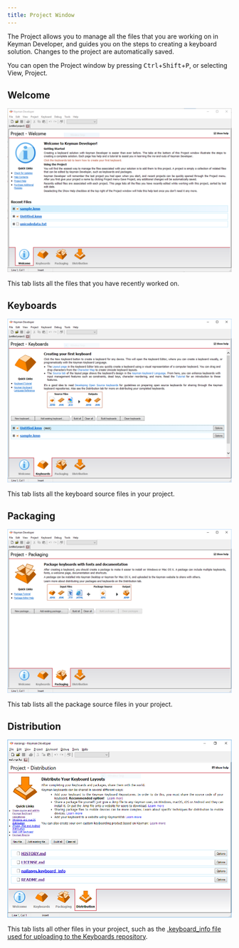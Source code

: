 ```yaml
---
title: Project Window
---
```


The Project allows you to manage all the files that you are working on
in Keyman Developer, and guides you on the steps to creating a keyboard
solution. Changes to the project are automatically saved.

You can open the Project window by pressing
<kbd>Ctrl</kbd>+<kbd>Shift</kbd>+<kbd>P</kbd>,
or selecting View, Project.

## Welcome

![Project window - Welcome tab](/cdn/dev/img/developer/100/ui/frmProject_Welcome.png)

This tab lists all the files that you have recently worked on.

## Keyboards

![Project window - Keyboards tab](/cdn/dev/img/developer/100/ui/frmProject_Keyboards.png)

This tab lists all the keyboard source files in your project.

## Packaging

![Project window - Packaging tab](/cdn/dev/img/developer/100/ui/frmProject_Packaging.png)

This tab lists all the package source files in your project.

## Distribution

![Project window - Distribution tab](/cdn/dev/img/developer/120/ui/frmProject_Distribution.png)

This tab lists all other files in your project, such as the
[.keyboard_info file used for uploading to the Keyboards repository](/developer/keyboards/).

